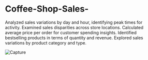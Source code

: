 # Coffee-Shop-Sales-

Analyzed sales variations by day and hour, identifying peak times for activity.
Examined sales disparities across store locations.
Calculated average price per order for customer spending insights.
Identified bestselling products in terms of quantity and revenue.
Explored sales variations by product category and type.

![Capture](https://github.com/PremMungle/Coffee-Shop-Sales-/assets/107832901/236afc65-0b27-40eb-a174-3e98743cbbaa)
